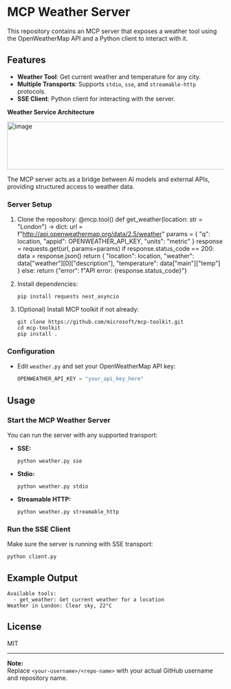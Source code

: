 # MCP Weather Server
This repository contains an MCP server that exposes a weather tool using the OpenWeatherMap API and a Python client to interact with it.


## Features

- **Weather Tool**: Get current weather and temperature for any city.
- **Multiple Transports**: Supports `stdio`, `sse`, and `streamable-http` protocols.
- **SSE Client**: Python client for interacting with the server.

**Weather Service Architecture**

<img width="877" height="111" alt="image" src="https://github.com/user-attachments/assets/9839bf50-0675-4d15-b7c4-6803051d041f" />


The MCP server acts as a bridge between AI models and external APIs, providing structured access to weather data.

### Server Setup

1. Clone the repository:
   @mcp.tool()
def get_weather(location: str = "London") -> dict:
    url = f"http://api.openweathermap.org/data/2.5/weather"
    params = {
        "q": location,
        "appid": OPENWEATHER_API_KEY,
        "units": "metric"
    }
    response = requests.get(url, params=params)
    if response.status_code == 200:
        data = response.json()
        return {
            "location": location,
            "weather": data["weather"][0]["description"],
            "temperature": data["main"]["temp"]
        }
    else:
        return {"error": f"API error: {response.status_code}"}
2. Install dependencies:
    ```
    pip install requests nest_asyncio
    ```

3. (Optional) Install MCP toolkit if not already:
    ```
    git clone https://github.com/microsoft/mcp-toolkit.git
    cd mcp-toolkit
    pip install .
    ```

### Configuration

- Edit `weather.py` and set your OpenWeatherMap API key:
    ```python
    OPENWEATHER_API_KEY = "your_api_key_here"
    ```

## Usage

### Start the MCP Weather Server

You can run the server with any supported transport:

- **SSE:**
    ```
    python weather.py sse
    ```
- **Stdio:**
    ```
    python weather.py stdio
    ```
- **Streamable HTTP:**
    ```
    python weather.py streamable_http
    ```

### Run the SSE Client

Make sure the server is running with SSE transport:

```
python client.py
```

## Example Output

```
Available tools:
  - get_weather: Get current weather for a location
Weather in London: Clear sky, 22°C
```

## License

MIT

---

**Note:**  
Replace `<your-username>/<repo-name>` with your actual GitHub username and repository name.
